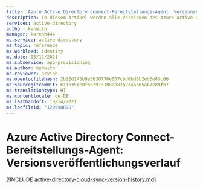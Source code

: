 ```yaml
---
title: 'Azure Active Directory Connect-Bereitstellungs-Agent: Versionsveröffentlichungsverlauf'
description: In diesem Artikel werden alle Versionen des Azure Active Directory Connect-Bereitstellungs-Agent aufgeführt sowie neue Features und behobene Probleme beschrieben.
services: active-directory
author: kenwith
manager: karenh444
ms.service: active-directory
ms.topic: reference
ms.workload: identity
ms.date: 05/11/2021
ms.subservice: app-provisioning
ms.author: kenwith
ms.reviewer: arvinh
ms.openlocfilehash: 2b20d145b9e3630776e037cbd6bd6b2eb6e83c66
ms.sourcegitcommit: 611b35ce0f667913105ab82b23aab05a67e89fb7
ms.translationtype: HT
ms.contentlocale: de-DE
ms.lasthandoff: 10/14/2021
ms.locfileid: "129990898"
---
```

# <a name="azure-active-directory-connect-provisioning-agent-version-release-history"></a>Azure Active Directory Connect-Bereitstellungs-Agent: Versionsveröffentlichungsverlauf

[!INCLUDE [active-directory-cloud-sync-version-history.md](../../../includes/active-directory-cloud-sync-version-history.md)]
